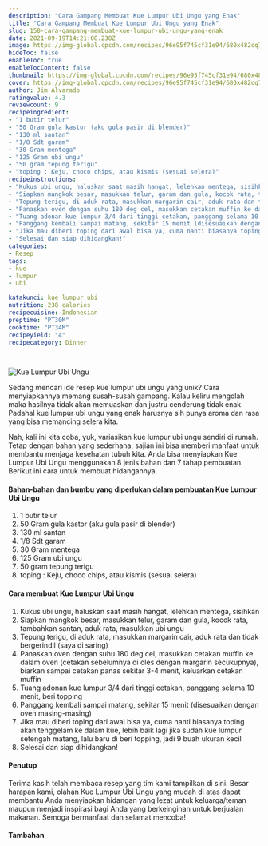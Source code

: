 ```yaml
---
description: "Cara Gampang Membuat Kue Lumpur Ubi Ungu yang Enak"
title: "Cara Gampang Membuat Kue Lumpur Ubi Ungu yang Enak"
slug: 150-cara-gampang-membuat-kue-lumpur-ubi-ungu-yang-enak
date: 2021-09-19T14:21:08.238Z
image: https://img-global.cpcdn.com/recipes/96e95f745cf31e94/680x482cq70/kue-lumpur-ubi-ungu-foto-resep-utama.jpg
hideToc: false
enableToc: true
enableTocContent: false
thumbnail: https://img-global.cpcdn.com/recipes/96e95f745cf31e94/680x482cq70/kue-lumpur-ubi-ungu-foto-resep-utama.jpg
cover: https://img-global.cpcdn.com/recipes/96e95f745cf31e94/680x482cq70/kue-lumpur-ubi-ungu-foto-resep-utama.jpg
author: Jim Alvarado
ratingvalue: 4.3
reviewcount: 9
recipeingredient:
- "1 butir telur"
- "50 Gram gula kastor (aku gula pasir di blender)"
- "130 ml santan"
- "1/8 Sdt garam"
- "30 Gram mentega"
- "125 Gram ubi ungu"
- "50 gram tepung terigu"
- "toping : Keju, choco chips, atau kismis (sesuai selera)"
recipeinstructions:
- "Kukus ubi ungu, haluskan saat masih hangat, lelehkan mentega, sisihkan"
- "Siapkan mangkok besar, masukkan telur, garam dan gula, kocok rata, tambahkan santan, aduk rata, masukkan ubi ungu"
- "Tepung terigu, di aduk rata, masukkan margarin cair, aduk rata dan tidak bergerindil (saya di saring)"
- "Panaskan oven dengan suhu 180 deg cel, masukkan cetakan muffin ke dalam oven (cetakan sebelumnya di oles dengan margarin secukupnya), biarkan sampai cetakan panas sekitar 3-4 menit, keluarkan cetakan muffin"
- "Tuang adonan kue lumpur 3/4 dari tinggi cetakan, panggang selama 10 menit, beri topping"
- "Panggang kembali sampai matang, sekitar 15 menit (disesuaikan dengan oven masing-masing)"
- "Jika mau diberi toping dari awal bisa ya, cuma nanti biasanya toping akan tenggelam ke dalam kue, lebih baik lagi jika sudah kue lumpur setengah matang, lalu baru di beri topping, jadi 9 buah ukuran kecil"
- "Selesai dan siap dihidangkan!"
categories:
- Resep
tags:
- kue
- lumpur
- ubi

katakunci: kue lumpur ubi 
nutrition: 238 calories
recipecuisine: Indonesian
preptime: "PT30M"
cooktime: "PT34M"
recipeyield: "4"
recipecategory: Dinner

---
```



![Kue Lumpur Ubi Ungu](https://img-global.cpcdn.com/recipes/96e95f745cf31e94/680x482cq70/kue-lumpur-ubi-ungu-foto-resep-utama.jpg)

Sedang mencari ide resep kue lumpur ubi ungu yang unik? Cara menyiapkannya memang susah-susah gampang. Kalau keliru mengolah maka hasilnya tidak akan memuaskan dan justru cenderung tidak enak. Padahal kue lumpur ubi ungu yang enak harusnya sih punya aroma dan rasa yang bisa memancing selera kita.




Nah, kali ini kita coba, yuk, variasikan kue lumpur ubi ungu sendiri di rumah. Tetap dengan bahan yang sederhana, sajian ini bisa memberi manfaat untuk membantu menjaga kesehatan tubuh kita. Anda bisa menyiapkan Kue Lumpur Ubi Ungu menggunakan 8 jenis bahan dan 7 tahap pembuatan. Berikut ini cara untuk membuat hidangannya.

<!--inarticleads1-->

#### Bahan-bahan dan bumbu yang diperlukan dalam pembuatan Kue Lumpur Ubi Ungu

1. 1 butir telur
1. 50 Gram gula kastor (aku gula pasir di blender)
1. 130 ml santan
1. 1/8 Sdt garam
1. 30 Gram mentega
1. 125 Gram ubi ungu
1. 50 gram tepung terigu
1. toping : Keju, choco chips, atau kismis (sesuai selera)

<!--inarticleads2-->

#### Cara membuat Kue Lumpur Ubi Ungu

1. Kukus ubi ungu, haluskan saat masih hangat, lelehkan mentega, sisihkan
1. Siapkan mangkok besar, masukkan telur, garam dan gula, kocok rata, tambahkan santan, aduk rata, masukkan ubi ungu
1. Tepung terigu, di aduk rata, masukkan margarin cair, aduk rata dan tidak bergerindil (saya di saring)
1. Panaskan oven dengan suhu 180 deg cel, masukkan cetakan muffin ke dalam oven (cetakan sebelumnya di oles dengan margarin secukupnya), biarkan sampai cetakan panas sekitar 3-4 menit, keluarkan cetakan muffin
1. Tuang adonan kue lumpur 3/4 dari tinggi cetakan, panggang selama 10 menit, beri topping
1. Panggang kembali sampai matang, sekitar 15 menit (disesuaikan dengan oven masing-masing)
1. Jika mau diberi toping dari awal bisa ya, cuma nanti biasanya toping akan tenggelam ke dalam kue, lebih baik lagi jika sudah kue lumpur setengah matang, lalu baru di beri topping, jadi 9 buah ukuran kecil
1. Selesai dan siap dihidangkan!

#### Penutup

Terima kasih telah membaca resep yang tim kami tampilkan di sini. Besar harapan kami, olahan Kue Lumpur Ubi Ungu yang mudah di atas dapat membantu Anda menyiapkan hidangan yang lezat untuk keluarga/teman maupun menjadi inspirasi bagi Anda yang berkeinginan untuk berjualan makanan. Semoga bermanfaat dan selamat mencoba!

#### Tambahan




